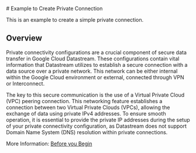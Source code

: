 # Example to Create Private Connection

This is an example to create a simple private connection. 

## Overview

Private connectivity configurations are a crucial component of secure data transfer in Google Cloud Datastream. These configurations contain vital information that Datastream utilizes to establish a secure connection with a data source over a private network. This network can be either internal within the Google Cloud environment or external, connected through VPN or Interconnect.

The key to this secure communication is the use of a Virtual Private Cloud (VPC) peering connection. This networking feature establishes a connection between two Virtual Private Clouds (VPCs), allowing the exchange of data using private IPv4 addresses. To ensure smooth operation, it is essential to provide the private IP addresses during the setup of your private connectivity configuration, as Datastream does not support Domain Name System (DNS) resolution within private connections.

More Information: [Before you Begin](../../datastream_private_connection/README.md#before-you-begin)